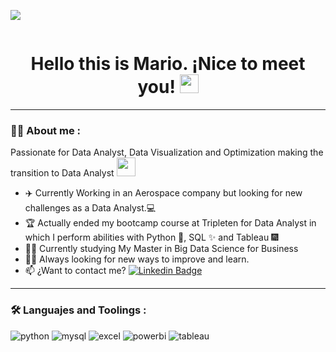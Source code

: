 [![](https://img.shields.io/badge/LinkedIn-0077B5?style=for-the-badge&logo=linkedin&logoColor=white)](https://www.linkedin.com/in/mario-barragan021/)

<div id="badges" align="center">
<img decoding="async" src="https://visitor-badge-reloaded.herokuapp.com/badge?page_id=mariobarragan021.mariobarragan021&color=00cf00" alt=""/>

<h1>
  Hello this is Mario. ¡Nice to meet you!
  <img decoding="async" src="https://media.giphy.com/media/hvRJCLFzcasrR4ia7z/giphy.gif" width="30px"/>
</h1>

---
 <div id="header" align="left">

### :man_technologist: About me :

Passionate for Data Analyst, Data Visualization and Optimization making the transition to Data Analyst <img decoding="async" src="https://media.giphy.com/media/WUlplcMpOCEmTGBtBW/giphy.gif" width="30">

* :airplane: Currently Working in an Aerospace company but looking for new challenges as a Data Analyst.:computer:
* :trophy: Actually ended my bootcamp course at Tripleten for Data Analyst in which I perform abilities with Python :tada:, SQL :sparkles: and Tableau :fireworks:
* :student: Currently studying My Master in Big Data Science for Business
* :running_man: Always looking for new ways to improve and learn.
* :mailbox: ¿Want to contact me? [![Linkedin Badge](https://img.shields.io/badge/-Mario-blue?style=flat&logo=Linkedin&logoColor=white)](https://www.linkedin.com/in/mariobarragan021/)
  

---

### :hammer_and_wrench: Languajes and Toolings :

<div id="header" align="left">
    <img decoding="async" src="https://img.shields.io/badge/Python-3776AB?style=for-the-badge&logo=python&logoColor=white" alt="python"/>
  </a>
    <img decoding="async" src="https://img.shields.io/badge/MySQL-6DB33F?style=for-the-badge&logo=mysql&logoColor=white" alt="mysql"/>
  </a>
 <img decoding="async" src="https://img.shields.io/badge/Microsoft_Excel-217346?style=for-the-badge&logo=microsoft-excel&logoColor=white" alt="excel"/>
  </a>
 <img decoding="async" src="https://img.shields.io/badge/Power_BI-FFBE00?style=for-the-badge&logo=Power-BI&logoColor=white" alt="powerbi"/>
  </a>
 <img decoding="async" src="https://img.shields.io/badge/Tableau-gray?style=for-the-badge&logo=Power-BI&logoColor=white" alt="tableau"/>
</div>
